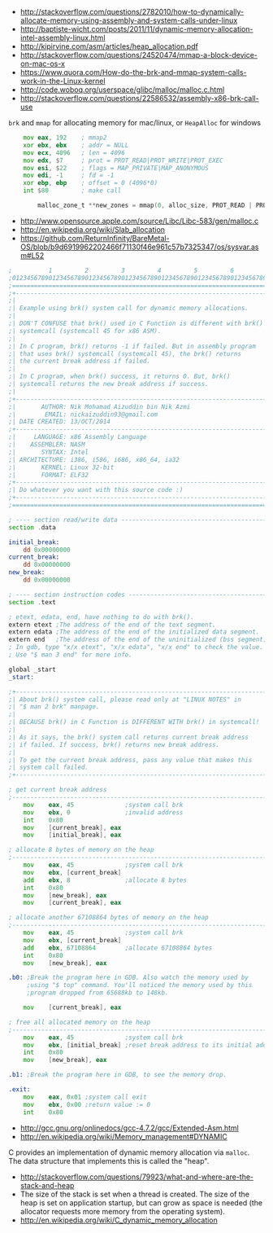 
- http://stackoverflow.com/questions/2782010/how-to-dynamically-allocate-memory-using-assembly-and-system-calls-under-linux
- http://baptiste-wicht.com/posts/2011/11/dynamic-memory-allocation-intel-assembly-linux.html
- http://kipirvine.com/asm/articles/heap_allocation.pdf
- http://stackoverflow.com/questions/24520474/mmap-a-block-device-on-mac-os-x
- https://www.quora.com/How-do-the-brk-and-mmap-system-calls-work-in-the-Linux-kernel
- http://code.woboq.org/userspace/glibc/malloc/malloc.c.html
- http://stackoverflow.com/questions/22586532/assembly-x86-brk-call-use

`brk` and `mmap` for allocating memory for mac/linux, or `HeapAlloc` for windows

```asm
    mov eax, 192    ; mmap2
    xor ebx, ebx    ; addr = NULL
    mov ecx, 4096   ; len = 4096
    mov edx, $7     ; prot = PROT_READ|PROT_WRITE|PROT_EXEC
    mov esi, $22    ; flags = MAP_PRIVATE|MAP_ANONYMOUS
    mov edi, -1     ; fd = -1
    xor ebp, ebp    ; offset = 0 (4096*0)
    int $80         ; make call
```

```c
        malloc_zone_t **new_zones = mmap(0, alloc_size, PROT_READ | PROT_WRITE, MAP_ANON | MAP_PRIVATE, VM_MAKE_TAG(VM_MEMORY_MALLOC), 0);
```

- http://www.opensource.apple.com/source/Libc/Libc-583/gen/malloc.c
- http://en.wikipedia.org/wiki/Slab_allocation
- https://github.com/ReturnInfinity/BareMetal-OS/blob/b9d6919962202466f71130f46e961c57b7325347/os/sysvar.asm#L52

```asm
;          1         2         3         4         5         6         7
;01234567890123456789012345678901234567890123456789012345678901234567890
;=======================================================================
;+---------------------------------------------------------------------+
;|                                                                     |
;| Example using brk() system call for dynamic memory allocations.     |
;|                                                                     |
;| DON'T CONFUSE that brk() used in C Function is different with brk() |
;| systemcall (systemcall 45 for x86 ASM).                             |
;|                                                                     |
;| In C program, brk() returns -1 if failed. But in assembly program   |
;| that uses brk() systemcall (systemcall 45), the brk() returns       |
;| the current break address if failed.                                |
;|                                                                     |
;| In C program, when brk() success, it returns 0. But, brk()          |
;| systemcall returns the new break address if success.                |
;|                                                                     |
;+---------------------------------------------------------------------+
;|       AUTHOR: Nik Mohamad Aizuddin bin Nik Azmi                     |
;|        EMAIL: nickaizuddin93@gmail.com                              |
;| DATE CREATED: 13/OCT/2014                                           |
;+---------------------------------------------------------------------+
;|     LANGUAGE: x86 Assembly Language                                 |
;|    ASSEMBLER: NASM                                                  |
;|       SYNTAX: Intel                                                 |
;| ARCHITECTURE: i386, i586, i686, x86_64, ia32                        |
;|       KERNEL: Linux 32-bit                                          |
;|       FORMAT: ELF32                                                 |
;+---------------------------------------------------------------------+
;| Do whatever you want with this source code :)                       |
;+---------------------------------------------------------------------+
;=======================================================================

; ---- section read/write data -----------------------------------------
section .data

initial_break:
    dd 0x00000000
current_break:
    dd 0x00000000
new_break:
    dd 0x00000000

; ---- section instruction codes ---------------------------------------
section .text

; etext, edata, end, have nothing to do with brk().
extern etext ;The address of the end of the text segment.
extern edata ;The address of the end of the initialized data segment.
extern end   ;The address of the end of the uninitialized (bss segment).
; In gdb, type "x/x etext", "x/x edata", "x/x end" to check the value.
; Use "$ man 3 end" for more info.

global _start
_start:

;+---------------------------------------------------------------------+
;| About brk() system call, please read only at "LINUX NOTES" in       |
;| "$ man 2 brk" manpage.                                              |
;|                                                                     |
;| BECAUSE brk() in C Function is DIFFERENT WITH brk() in systemcall!  |
;|                                                                     |
;| As it says, the brk() system call returns current break address     |
;| if failed. If success, brk() returns new break address.             |
;|                                                                     |
;| To get the current break address, pass any value that makes this    |
;| system call failed.                                                 |
;+---------------------------------------------------------------------+

; get current break address
;-----------------------------------------------------------------------
    mov    eax, 45              ;system call brk
    mov    ebx, 0               ;invalid address
    int    0x80
    mov    [current_break], eax
    mov    [initial_break], eax

; allocate 8 bytes of memory on the heap
;-----------------------------------------------------------------------
    mov    eax, 45              ;system call brk
    mov    ebx, [current_break]
    add    ebx, 8               ;allocate 8 bytes
    int    0x80
    mov    [new_break], eax
    mov    [current_break], eax

; allocate another 67108864 bytes of memory on the heap
;-----------------------------------------------------------------------
    mov    eax, 45              ;system call brk
    mov    ebx, [current_break]
    add    ebx, 67108864        ;allocate 67108864 bytes
    int    0x80
    mov    [new_break], eax

.b0: ;Break the program here in GDB. Also watch the memory used by
     ;using "$ top" command. You'll noticed the memory used by this
     ;program dropped from 65688kb to 148kb.

    mov    [current_break], eax

; free all allocated memory on the heap
;-----------------------------------------------------------------------
    mov    eax, 45              ;system call brk
    mov    ebx, [initial_break] ;reset break address to its initial addr
    int    0x80
    mov    [new_break], eax

.b1: ;Break the program here in GDB, to see the memory drop.

.exit:
    mov    eax, 0x01 ;system call exit
    mov    ebx, 0x00 ;return value := 0
    int    0x80
```

- http://gcc.gnu.org/onlinedocs/gcc-4.7.2/gcc/Extended-Asm.html
- http://en.wikipedia.org/wiki/Memory_management#DYNAMIC

C provides an implementation of dynamic memory allocation via `malloc`. The data structure that implements this is called the "heap".

- http://stackoverflow.com/questions/79923/what-and-where-are-the-stack-and-heap
- The size of the stack is set when a thread is created. The size of the heap is set on application startup, but can grow as space is needed (the allocator requests more memory from the operating system).
- http://en.wikipedia.org/wiki/C_dynamic_memory_allocation
